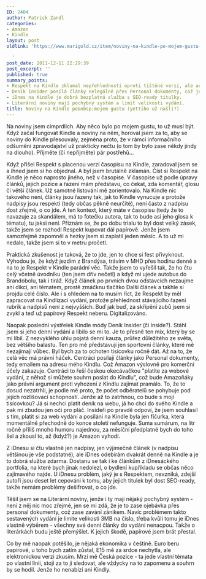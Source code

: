 ```yaml
---
ID: 2404
author: Patrick Zandl
categories:
- Amazon
- Kindle
layout: post
oldlink: 'https://www.marigold.cz/item/noviny-na-kindle-po-mojem-gustu-yettiho-uz-nasli

  '
post_date: 2011-12-11 22:29:39
post_excerpt: ''
published: true
summary_points:
- Respekt na Kindle zklamal nepřehledností oproti tištěné verzi, ale autor si zvykl.
- Deník Insider posílá články nelegálně přes Personal dokumenty, což je riskantní.
- iDnes na Kindle je dobrá bezplatná služba s SEO-ready titulky.
- Literární noviny mají pochybný systém a limit velikosti vydání.
title: Noviny na Kindle po&nbsp;mojem gustu (yettiho už našli?)
---
```


<p>Na noviny jsem cimprdlich. Aby něco bylo po mojem gustu, to už musí být. Když začal fungovat Kindle a noviny na něm, horoval jsem za to, aby se noviny do Kindle přesouvaly, zejména proto, že v rámci informačního odšumění zpravodajství už prakticky nečtu (o tom by bylo zase někdy jindy na dlouho). Přijměte (či nepřijměte) pár postřehů...</p>


<p>Když přišel Respekt s placenou verzí časopisu na Kindle, zaradoval jsem se a ihned jsem si ho objednal. A byl jsem brutálně zklamán. Číst si Respekt na Kindle je něco naprosto jiného, než v časopise. V časopise už podle úpravy článků, jejich pozice a řazení mám představu, co čekat, zda komentář, glosu či větší článek. Už samotné listování mě zorientovalo. Na Kindle nic takového není, články jsou řazeny tak, jak to Kindle vynucuje a protože nadpisy jsou respektí (tedy občas pěkně neurčité), není často z nadpisu dost zřejmé, o co jde. A ten kontext, který máte v časopisu (tedy že to navazuje za skandálem, má to fotečku autora, tak to bude asi jeho glosa k tématu), tu jaksi není. Přiznám se, že po dobu trialu to byl dost velký zásek, takže jsem se rozhodl Respekt kupovat dál papírově. Jenže jsem samozřejmě zapomněl a hezky jsem si zaplatil jeden měsíc. A to už mi nedalo, takže jsem si to v metru pročetl.</p>

<p>Praktická zkušenost je taková, že to jde, jen to chce si fest přivyknout. Výhodou je, že když jezdím z Brandýsa, trávím v MHD přes hodinu denně a na to je Respekt v Kindle parádní věc. Takže jsem to vyřešil tak, že ho čtu celý včetně úvodníku (ten jsem dřív nečetl) a když mi ujede autobus do Brandobolu, tak i tiráž. Když článek po prvních dvou odstavcích nezaujme ani dikcí, ani tématem, prostě zmáčknu tlačítko Další článek a takhle si projdu celé číslo. Ale i s ohledem na to musím říct, že Respekt by měl zapracovat na Kindlizaci vydání, protože přehlednost stávajícího řazení rubrik a nadpisů není z nejvyšších. Buď jak buď, za skřípění zubů jsem si zvykl a teď už papírový Respekt neberu. Digitalizováno.</p>

<p>Naopak poslední výstřelek Kindle módy Deník Insider (či Inside?). Stáhl jsem si jeho denní vydání a líbilo se mi to. Je to přesně ten mix, který by se mi líbil. Z nezvyklého úhlu pojatá denní kauza, průřez důležitého ze světa, bez většího balastu. Ten pro mě představují jen sportovní články, které mě nezajímají vůbec. Byl bych za to ochoten tisícovku ročně dát. Až na to, že celá věc má právní háček. Centráci posílají články jako Personal dokumenty, tedy emailem na adresu mého Kindlu. Což Amazon výslovně pro komerční účely zakazuje. Centráci to řeší českou okecávačkou "platíte za webové vydání, z něhož si můžete souhrn poslat do Kindlu", což bude Amazoňáky jako právní argument proti vyhození z Kindlu zajímat pramálo. To, že to dosud nezatrhli, je podle mě proto, že počet odběratelů se pohybuje pod jejich rozlišovací schopností. Jenže až to zatrhnou, co bude s mojí tisícovkou? Já si nechci platit deník na webu, já ho chci do svého Kindle a pak mi zbudou jen oči pro pláč. Insideři po pravdě odpoví, že jsem souhlasil s tím, platit si za web vydání a posílání na Kindle byla jen fíčurka, která momentálně přechodně do konce století nefunguje. Suma sumárum, na litr ročně příliš mnoho humoru najednou, za měsíční předplatné bych do toho šel a zkousl to, až (když?) je Amazon vyhodí.</p>

<p>Z iDnesu si čtu vlastně jen nadpisy, jen výjimečně článek (v nadpisu většinou je vše podstatné), ale iDnes odebírám dvakrát denně na Kindle a je to dobrá služba zdarma. Dostanu se tak i ke článkům z iDnesáckého portfolia, na které bych jinak nedolezl, o bydlení kupříkladu se občas něco zajímavého najde. U iDnesu problém, jaký je s Respektem, nevzniká, zdejší autoři jsou deset let cepováni k tomu, aby jejich titulek byl dost SEO-ready, takže nemám problémy dešifrovat, o co jde.</p>

<p>Těšil jsem se na Literární noviny, jenže i ty mají nějaký pochybný systém - není z něj nic moc zřejmé, jen se mi zdá, že je to zase ojebávka přes personal dokumenty, což zase zavání zánikem. Navíc problémem takto sestavených vydání je limite velikosti 3MB na číslo, třeba kvůli tomu je iDnes vlastně výběrem - všechny své denní články do vydání nenacpou. Takže o literárkách budu ještě přemýšlet. K jejich škodě, papírové jsem brát přestal.</p>

<p>Co by mě naopak potěšilo, je nějaká ekonomika v češtině. Euro beru papírové, u toho bych zatím zůstal, E15 mě za srdce nechytla, ale elektronickou verzi zkusím. Mrzí mě Česká pozice - ta jede vlastní témata po vlastní linii, stojí za to ji sledovat, ale vždycky na to zapomenu a souhrn by se hodil. Jenže ho nenabízí ani Kindly.</p>
